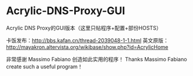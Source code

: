 # Acrylic-DNS-Proxy-GUI

Acrylic DNS Proxy的GUI版本（这里只帖程序+配置+部份HOSTS）

卡饭发布：http://bbs.kafan.cn/thread-2039048-1-1.html 
英文原版：http://mayakron.altervista.org/wikibase/show.php?id=AcrylicHome



非常感谢 Massimo Fabiano 创造如此实用的程序！
Thanks Massimo Fabiano create such a useful program！

